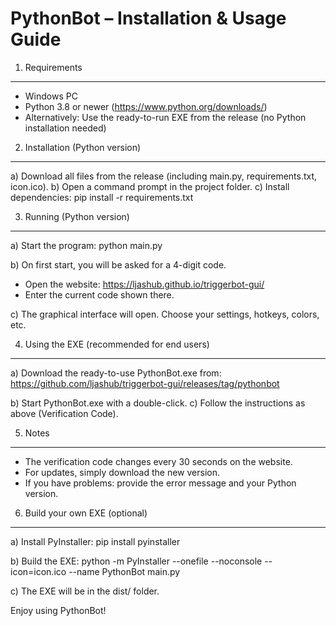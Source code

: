 PythonBot – Installation & Usage Guide
======================================

1. Requirements
---------------
- Windows PC
- Python 3.8 or newer (https://www.python.org/downloads/)
- Alternatively: Use the ready-to-run EXE from the release (no Python installation needed)

2. Installation (Python version)
-------------------------------
a) Download all files from the release (including main.py, requirements.txt, icon.ico).
b) Open a command prompt in the project folder.
c) Install dependencies:
   pip install -r requirements.txt

3. Running (Python version)
---------------------------
a) Start the program:
   python main.py

b) On first start, you will be asked for a 4-digit code.
   - Open the website: https://ljashub.github.io/triggerbot-gui/
   - Enter the current code shown there.

c) The graphical interface will open. Choose your settings, hotkeys, colors, etc.

4. Using the EXE (recommended for end users)
--------------------------------------------
a) Download the ready-to-use PythonBot.exe from:
   https://github.com/ljashub/triggerbot-gui/releases/tag/pythonbot

b) Start PythonBot.exe with a double-click.
c) Follow the instructions as above (Verification Code).

5. Notes
--------
- The verification code changes every 30 seconds on the website.
- For updates, simply download the new version.
- If you have problems: provide the error message and your Python version.

6. Build your own EXE (optional)
--------------------------------
a) Install PyInstaller:
   pip install pyinstaller

b) Build the EXE:
   python -m PyInstaller --onefile --noconsole --icon=icon.ico --name PythonBot main.py

c) The EXE will be in the dist/ folder.

Enjoy using PythonBot!
